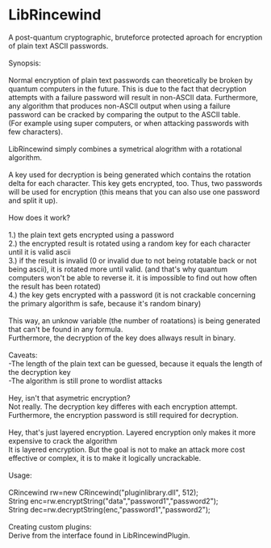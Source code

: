 # LibRincewind

A post-quantum cryptographic, bruteforce protected aproach for encryption of plain text ASCII passwords.<br>
<br>
Synopsis:<br>
<br>
Normal encryption of plain text passwords can theoretically be broken by quantum computers in the future. This is due to the fact that decryption attempts with a failure password will result in non-ASCII data. Furthermore, any algorithm that produces non-ASCII output when using a failure password can be cracked by comparing the output to the ASCII table. <br>(For example using super computers, or when attacking passwords with few characters).<br>
<br>
LibRincewind simply combines a symetrical alogrithm with a rotational algorithm.<br>
<br>
A key used for decryption is being generated which contains the rotation delta for each character. This key gets encrypted, too.
Thus, two passwords will be used for encryption (this means that you can also use one password and split it up).<br>
<br>
How does it work?<br>
<br>
1.) the plain text gets encrypted using a password<br>
2.) the encrypted result is rotated using a random key for each character until it is valid ascii<br>
3.) if the result is invalid (0 or invalid due to not being rotatable back or not being ascii), it is rotated more until valid. (and that's why quantum computers won't be able to reverse it. it is impossible to find out how often the result has been rotated)<br>
4.) the key gets encrypted with a password (it is not crackable concerning the primary algorithm is safe, because it's random binary)<br>
<br>
This way, an unknow variable (the number of roatations) is being generated that can't be found in any formula.<br>
Furthermore, the decryption of the key does allways result in binary.<br>
<br>
Caveats:<br>
-The length of the plain text can be guessed, because it equals the length of the decryption key<br>
-The algorithm is still prone to wordlist attacks<br>
<br>
Hey, isn't that asymetric encryption?<br>
Not really. The decryption key differes with each encryption attempt. Furthermore, the encryption password is still required for decryption.<br>
<br>
Hey, that's just layered encryption. Layered encryption only makes it more expensive to crack the algorithm<br>
It is layered encryption. But the goal is not to make an attack more cost effective or complex, it is to make it logically uncrackable.<br>
<br>
Usage:<br>
<br>
CRincewind rw=new CRincewind("pluginlibrary.dll", 512);<br>
String enc=rw.encryptString("data","password1","password2");<br>
String dec=rw.decryptString(enc,"password1","password2");<br>
<br>
Creating custom plugins:<br>
Derive from the interface found in LibRincewindPlugin.
